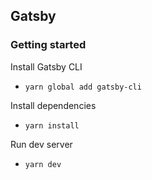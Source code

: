 ## Gatsby

### Getting started

Install Gatsby CLI
- `yarn global add gatsby-cli`

Install dependencies
- `yarn install`

Run dev server
- `yarn dev`
